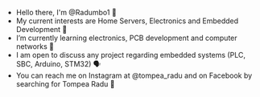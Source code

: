 - Hello there, I'm @Radumbo1 👋
- My current interests are Home Servers, Electronics and Embedded Development 👀
- I’m currently learning electronics, PCB development and computer networks 🌱
- I am open to discuss any project regarding embedded systems (PLC, SBC, Arduino, STM32) 🗣️
- You can reach me on Instagram at @tompea_radu and on Facebook by searching for Tompea Radu 💬

<!---
Radumbo1/Radumbo1 is a ✨ special ✨ repository because its `README.md` (this file) appears on your GitHub profile.
You can click the Preview link to take a look at your changes.
--->
